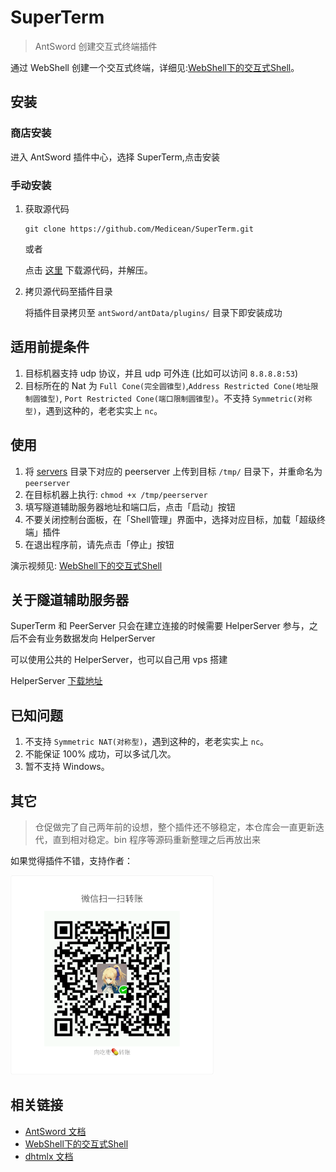 # SuperTerm

> AntSword 创建交互式终端插件

通过 WebShell 创建一个交互式终端，详细见:[WebShell下的交互式Shell](http://blog.evalbug.com/2018/07/25/antsword_prompt_shell/)。

## 安装

### 商店安装

进入 AntSword 插件中心，选择 SuperTerm,点击安装

### 手动安装

1. 获取源代码

	```
	git clone https://github.com/Medicean/SuperTerm.git
	```
	
	或者
	
	点击 [这里](https://github.com/Medicean/SuperTerm/archive/master.zip) 下载源代码，并解压。

2. 拷贝源代码至插件目录

    将插件目录拷贝至 `antSword/antData/plugins/` 目录下即安装成功


## 适用前提条件

1. 目标机器支持 udp 协议，并且 udp 可外连 (比如可以访问 `8.8.8.8:53`)
2. 目标所在的 Nat 为 `Full Cone(完全圆锥型)`,`Address Restricted Cone(地址限制圆锥型)`, `Port Restricted Cone(端口限制圆锥型)`。不支持 `Symmetric(对称型)`，遇到这种的，老老实实上 `nc`。

## 使用

1. 将 [servers](./servers/) 目录下对应的 peerserver 上传到目标 `/tmp/` 目录下，并重命名为 `peerserver`
2. 在目标机器上执行: `chmod +x /tmp/peerserver`
3. 填写隧道辅助服务器地址和端口后，点击「启动」按钮
4. 不要关闭控制台面板，在「Shell管理」界面中，选择对应目标，加载「超级终端」插件
5. 在退出程序前，请先点击「停止」按钮

演示视频见: [WebShell下的交互式Shell](http://blog.evalbug.com/2018/07/25/antsword_prompt_shell/)

## 关于隧道辅助服务器

SuperTerm 和 PeerServer 只会在建立连接的时候需要 HelperServer 参与，之后不会有业务数据发向 HelperServer

可以使用公共的 HelperServer，也可以自己用 vps 搭建

HelperServer [下载地址](https://github.com/Medicean/SuperTerm/releases/tag/helperserver-v0.0.6)

## 已知问题

1. 不支持 `Symmetric NAT(对称型)`，遇到这种的，老老实实上 `nc`。
2. 不能保证 100% 成功，可以多试几次。
3. 暂不支持 Windows。

## 其它

> 仓促做完了自己两年前的设想，整个插件还不够稳定，本仓库会一直更新迭代，直到相对稳定。bin 程序等源码重新整理之后再放出来

如果觉得插件不错，支持作者：

<img src="./wxpay.png" width="325px">

## 相关链接

* [AntSword 文档](http://doc.u0u.us)
* [WebShell下的交互式Shell](http://blog.evalbug.com/2018/07/25/antsword_prompt_shell/)
* [dhtmlx 文档](http://docs.dhtmlx.com/)

